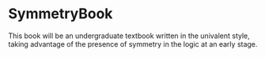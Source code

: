 # SymmetryBook
This book will be an undergraduate textbook written in the univalent style, taking advantage of the presence of symmetry in the logic at an early stage.
